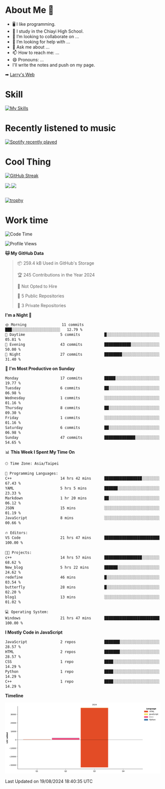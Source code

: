 # About Me 👋

- 🖥  I like programming.
- 🏫 I study in the Chiayi High School.
- 👯 I’m looking to collaborate on ...
- 🤔 I’m looking for help with ...
- 💬 Ask me about ...
- 📫 How to reach me: ...
- 😄 Pronouns: ...
- I'll write the notes and push on my page.

➡︎ [Larry's Web](https://larryeng.github.io/)

# Skill
[![My Skills](https://skillicons.dev/icons?i=blender,arduino,vscode,visualstudio,pr,github,git,c,cpp,py,html,css,js)](https://skillicons.dev)
# Recently listened to music

[![Spotify recently played](https://spotify-recently-played-readme.vercel.app/api?user=31mqyfrlvkyusmaxegq4pvoow5we)](https://open.spotify.com/user/31mqyfrlvkyusmaxegq4pvoow5we)

# Cool Thing

[![GitHub Streak](https://streak-stats.demolab.com/?user=Larryeng&theme=holi-theme)](https://git.io/streak-stats)

<a href="https://github.com/anuraghazra/github-readme-stats">
  <img height=200 align="center" src="https://github-readme-stats.vercel.app/api?username=Larryeng&theme=github_dark&rank_icon=github" />
</a>
<a href="https://github.com/anuraghazra/convoychat">
  <img height=200 align="center" src="https://github-readme-stats.vercel.app/api/top-langs?username=Larryeng&layout=compact&langs_count=8&card_width=320&theme=github_dark" />
</a>

<br>

<br>

[![trophy](https://github-profile-trophy.vercel.app/?username=Larryeng&theme=darkhub)](https://github.com/ryo-ma/github-profile-trophy)
# Work time
<!--START_SECTION:waka-->
![Code Time](http://img.shields.io/badge/Code%20Time-220%20hrs%201%20min-blue)

![Profile Views](http://img.shields.io/badge/Profile%20Views-0-blue)

**🐱 My GitHub Data** 

> 📦 259.4 kB Used in GitHub's Storage 
 > 
> 🏆 245 Contributions in the Year 2024
 > 
> 🚫 Not Opted to Hire
 > 
> 📜 5 Public Repositories 
 > 
> 🔑 3 Private Repositories 
 > 
**I'm a Night 🦉** 

```text
🌞 Morning                11 commits          ███░░░░░░░░░░░░░░░░░░░░░░   12.79 % 
🌆 Daytime                5 commits           █░░░░░░░░░░░░░░░░░░░░░░░░   05.81 % 
🌃 Evening                43 commits          ████████████░░░░░░░░░░░░░   50.00 % 
🌙 Night                  27 commits          ████████░░░░░░░░░░░░░░░░░   31.40 % 
```
📅 **I'm Most Productive on Sunday** 

```text
Monday                   17 commits          █████░░░░░░░░░░░░░░░░░░░░   19.77 % 
Tuesday                  6 commits           ██░░░░░░░░░░░░░░░░░░░░░░░   06.98 % 
Wednesday                1 commits           ░░░░░░░░░░░░░░░░░░░░░░░░░   01.16 % 
Thursday                 8 commits           ██░░░░░░░░░░░░░░░░░░░░░░░   09.30 % 
Friday                   1 commits           ░░░░░░░░░░░░░░░░░░░░░░░░░   01.16 % 
Saturday                 6 commits           ██░░░░░░░░░░░░░░░░░░░░░░░   06.98 % 
Sunday                   47 commits          ██████████████░░░░░░░░░░░   54.65 % 
```


📊 **This Week I Spent My Time On** 

```text
🕑︎ Time Zone: Asia/Taipei

💬 Programming Languages: 
C++                      14 hrs 42 mins      █████████████████░░░░░░░░   67.43 % 
YAML                     5 hrs 5 mins        ██████░░░░░░░░░░░░░░░░░░░   23.33 % 
Markdown                 1 hr 20 mins        ██░░░░░░░░░░░░░░░░░░░░░░░   06.12 % 
JSON                     15 mins             ░░░░░░░░░░░░░░░░░░░░░░░░░   01.19 % 
JavaScript               8 mins              ░░░░░░░░░░░░░░░░░░░░░░░░░   00.66 % 

🔥 Editors: 
VS Code                  21 hrs 47 mins      █████████████████████████   100.00 % 

🐱‍💻 Projects: 
c++                      14 hrs 57 mins      █████████████████░░░░░░░░   68.62 % 
New_blog                 5 hrs 22 mins       ██████░░░░░░░░░░░░░░░░░░░   24.62 % 
redefine                 46 mins             █░░░░░░░░░░░░░░░░░░░░░░░░   03.54 % 
butterfly                28 mins             █░░░░░░░░░░░░░░░░░░░░░░░░   02.20 % 
blog1                    13 mins             ░░░░░░░░░░░░░░░░░░░░░░░░░   01.02 % 

💻 Operating System: 
Windows                  21 hrs 47 mins      █████████████████████████   100.00 % 
```

**I Mostly Code in JavaScript** 

```text
JavaScript               2 repos             ███████░░░░░░░░░░░░░░░░░░   28.57 % 
HTML                     2 repos             ███████░░░░░░░░░░░░░░░░░░   28.57 % 
CSS                      1 repo              ████░░░░░░░░░░░░░░░░░░░░░   14.29 % 
Python                   1 repo              ████░░░░░░░░░░░░░░░░░░░░░   14.29 % 
C++                      1 repo              ████░░░░░░░░░░░░░░░░░░░░░   14.29 % 
```



**Timeline**

![Lines of Code chart](https://raw.githubusercontent.com/Larryeng/Larryeng/main/assets/bar_graph.png)


 Last Updated on 19/08/2024 18:40:35 UTC
<!--END_SECTION:waka-->
